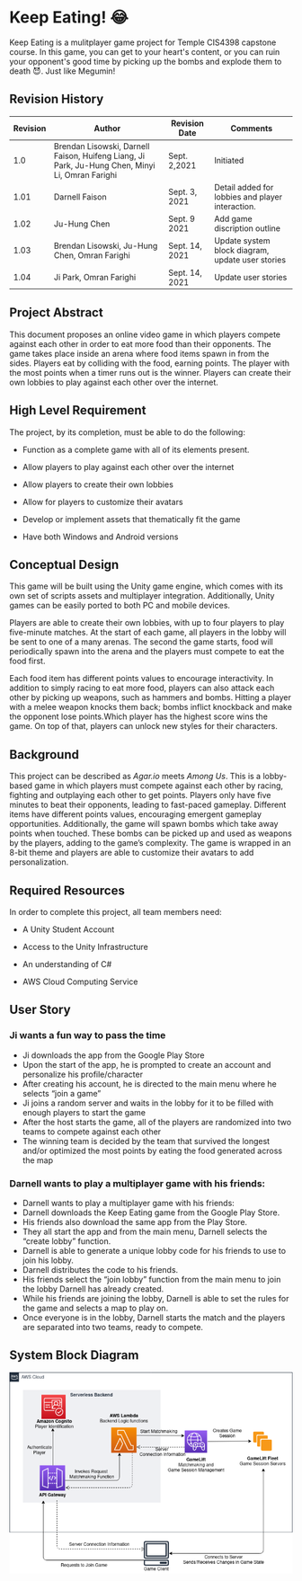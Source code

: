 ﻿
# Keep Eating! :joy:
Keep Eating is a mulitplayer game project for Temple CIS4398 capstone course. In this game, you can get to your heart's content, or you can ruin your opponent's good time by 
picking up the bombs and explode them to death :smiling_imp:. Just like Megumin!

## Revision History
| Revision | Author | Revision Date| Comments
|----------|------|----------|---------|
| 1.0 | Brendan Lisowski, Darnell Faison, Huifeng Liang, Ji Park, Ju-Hung Chen, Minyi Li, Omran Farighi | Sept. 2,2021 | Initiated |
|1.01|Darnell Faison|Sept. 3, 2021| Detail added for lobbies and player interaction. |
|1.02|Ju-Hung Chen|Sept. 9 2021| Add game discription outline |
|1.03|Brendan Lisowski, Ju-Hung Chen, Omran Farighi| Sept. 14, 2021| Update system block diagram, update user stories|
|1.04|Ji Park, Omran Farighi| Sept. 14, 2021| Update user stories|



## Project Abstract
This document proposes an online video game in which players compete against each other in order to eat more food than their opponents. The game takes place inside an arena where food items spawn in from the sides. Players eat by colliding with the food, earning points. The player with the most points when a timer runs out is the winner. Players can create their own lobbies to play against each other over the internet.

## High Level Requirement
The project, by its completion, must be able to do the following:

-   Function as a complete game with all of its elements present.
    
-   Allow players to play against each other over the internet
    
-   Allow players to create their own lobbies
    
-   Allow for players to customize their avatars
    
-   Develop or implement assets that thematically fit the game
    
-   Have both Windows and Android versions

## Conceptual Design
This game will be built using the Unity game engine, which comes with its own set of scripts assets and multiplayer integration. Additionally, Unity games can be easily ported to both PC and mobile devices.

Players are able to create their own lobbies, with up to four players to play five-minute matches. At the start of each game, all players in the lobby will be sent to one of a many arenas. The second the game starts, food will periodically spawn into the arena and the players must compete to eat the food first.

Each food item has different points values to encourage interactivity. In addition to simply racing to eat more food, players can also attack each other by picking up weapons, such as hammers and bombs. Hitting a player with a melee weapon knocks them back; bombs inflict knockback and make the opponent lose points.Which player has the highest score wins the game. On top of that, players can unlock new styles for their characters.

## Background
This project can be described as *Agar.io* meets *Among Us*. This is a lobby-based game in which players must compete against each other by racing, fighting and outplaying each other to get points. Players only have five minutes to beat their opponents, leading to fast-paced gameplay. Different items have different points values, encouraging emergent gameplay opportunities. Additionally, the game will spawn bombs which take away points when touched. These bombs can be picked up and used as weapons by the players, adding to the game’s complexity. The game is wrapped in an 8-bit theme and players are able to customize their avatars to add personalization.

## Required Resources
In order to complete this project, all team members need:

-   A Unity Student Account
    
-   Access to the Unity Infrastructure
    
-   An understanding of C#
    
-   AWS Cloud Computing Service

## User Story 
### Ji wants a fun way to pass the time
- Ji downloads the app from the Google Play Store
- Upon the start of the app, he is prompted to create an account and personalize his profile/character
- After creating his account, he is directed to the main menu where he selects “join a game”
- Ji joins a random server and waits in the lobby for it to be filled with enough players to start the game
- After the host starts the game, all of the players are randomized into two teams to compete against each other
- The winning team is decided by the team that survived the longest and/or optimized the most points by eating the food generated across the map

### Darnell wants to play a multiplayer game with his friends:
- Darnell wants to play a multiplayer game with his friends:
- Darnell downloads the Keep Eating game from the Google Play Store.
- His friends also download the same app from the Play Store.
- They all start the app and from the main menu, Darnell selects the “create lobby” function.
- Darnell is able to generate a unique lobby code for his friends to use to join his lobby.
- Darnell distributes the code to his friends.
- His friends select the “join lobby” function from the main menu to join the lobby Darnell has already created.
- While his friends are joining the lobby, Darnell is able to set the rules for the game and selects a map to play on.
- Once everyone is in the lobby, Darnell starts the match and the players are separated into two teams, ready to compete.



## System Block Diagram
![Systam Block Diagram](/images/systemblockdiagram.png)
